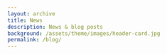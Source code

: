 ```yaml
---
layout: archive
title: News
description: News & blog posts
background: /assets/theme/images/header-card.jpg
permalink: /blog/
---
```


<!-- Content here would shop up above your list of posts -->
